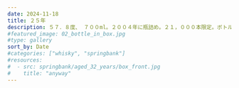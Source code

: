 ```yaml
---
date: 2024-11-18
title: ２５年
description: ５７．８度、 ７００ml。２００４年に瓶詰め。２１，０００本限定。ボトル No.０１３５６
#featured_image: 02_bottle_in_box.jpg
#type: gallery
sort_by: Date
#categories: ["whisky", "springbank"]
#resources:
#  - src: springbank/aged_32_years/box_front.jpg
#    title: "anyway"
---
```

